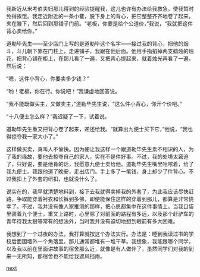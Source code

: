 
我新近从米考伯夫妇那儿得到的经验提醒我，这儿也许有办法给我救急，使我暂时免得挨饿。我走近附近的一条小巷，脱下身上的背心，把它整整齐齐地卷了起来，夹在腋下，然后回到那铺子门前。“老板，你要是给个公道价，”我说，“我就把这件背心卖给你。”

道勒毕先生——至少店门上写的是道勒毕这个名字——接过我的背心，把他的烟斗，斗儿朝下靠在门柱上，走进铺子，我跟在他后面。他用手指掐掉两支蜡烛的烛花，把背心铺在柜上，在那儿看了一遍，又把背心提起来，就着烛光再看了一遍，然后说：

“嗯，这件小背心，你要卖多少钱？”

“哟！老板，你在行。你说吧！”我谦虚地回答说。

“我不能既做买主，又做卖主，”道勒毕先生说，“这么件小背心，你开个价吧。”

“十八便士怎么样？”我迟疑了一下，试着说。

道勒毕先生重又把背心卷了起来，递还给我。“就算出九便士买下它，”他说，“我也得掠夺我一家大小了。”

这样做买卖，真叫人不愉快。因为硬让我这样一个跟道勒毕先生素不相识的人，为了我的缘故，要他去掠夺自己的家人，实在不是件好事。不过，我的处境太窘迫了，只好说，要是他肯的话，我愿意九便士卖给他。道勒毕先生嘴里咕哝着，给了我九便士。我跟他道了晚安，走出店门。手上多了一笔钱，身上却少了件背心。不过我扣上了外套的纽扣，也就没什么了。

说实在的，我早就清楚地料到，接下去我就得卖掉我的外套了，为此我应该尽快赶路，争取能穿着衬衣和长裤到多佛，即便能保住这样的穿着到那儿，都算是非常侥幸了。不过，我并没有像人家推测的那样，把心思都集中在这件事情上。当我口袋里装着九个便士，重又上路时，心里除了对前面的路程有多远，以及那个赶驴车的青年待我太狠等常有的想法外，当时我并没有迫切地想到眼前有多大困难。

我想到了一个过夜的办法，我打算就按这个办法实行。办法是：睡到我读过书的学校后面围墙外一个角落里，那儿通常都堆有一堆干草。我想象，我能跟哪个同学，以及我以前在里面讲故事的宿舍那么近，就像是有人做伴了，虽然同学们对我的到来一无所知，那宿舍也不能给我遮风挡雨。

[next](page170)
